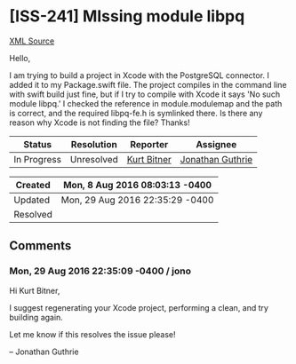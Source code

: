 # [ISS-241] MIssing module libpq

[XML Source](../xml/ISS-241.xml)
<p><p>Hello,</p>

<p>I am trying to build a project in Xcode with the PostgreSQL connector. I added it to my Package.swift file. The project compiles in the command line with swift build just fine, but if I try to compile with Xcode it says 'No such module libpq.' I checked the reference in module.modulemap and the path is correct, and the required libpq-fe.h is symlinked there. Is there any reason why Xcode is not finding the file? Thanks! </p></p>





Status|Resolution|Reporter|Assignee
------|----------|--------|--------
In Progress|Unresolved|[Kurt Bitner](kbitner)|[Jonathan Guthrie]($jono)





Created|Mon, 8 Aug 2016 08:03:13 -0400
-------|--------------
Updated|Mon, 29 Aug 2016 22:35:29 -0400
Resolved|


## Comments




### Mon, 29 Aug 2016 22:35:09 -0400 / jono 

<p><p>Hi Kurt Bitner,</p>

<p>I suggest regenerating your Xcode project, performing a clean, and try building again.</p>

<p>Let me know if this resolves the issue please!</p>

<p>– Jonathan Guthrie</p></p>


